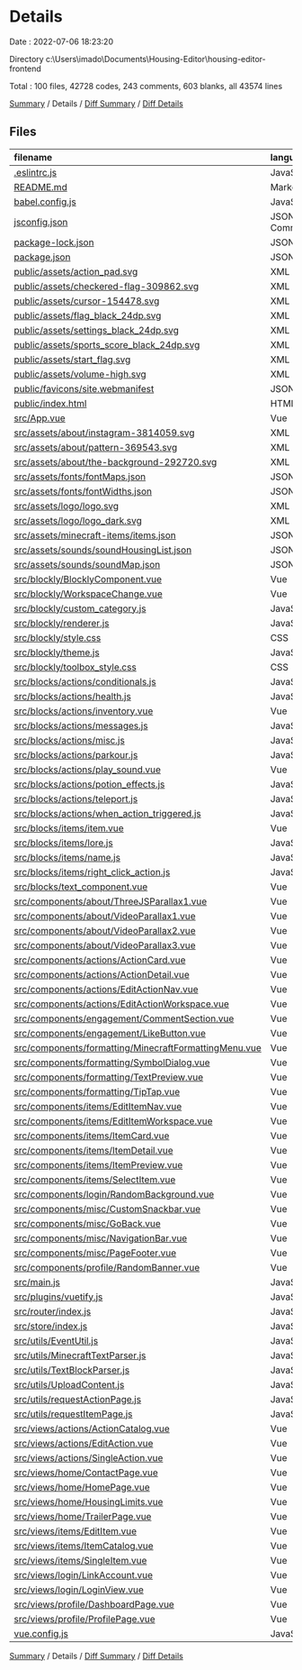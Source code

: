 # Details

Date : 2022-07-06 18:23:20

Directory c:\\Users\\imado\\Documents\\Housing-Editor\\housing-editor-frontend

Total : 100 files,  42728 codes, 243 comments, 603 blanks, all 43574 lines

[Summary](results.md) / Details / [Diff Summary](diff.md) / [Diff Details](diff-details.md)

## Files
| filename | language | code | comment | blank | total |
| :--- | :--- | ---: | ---: | ---: | ---: |
| [.eslintrc.js](/.eslintrc.js) | JavaScript | 18 | 0 | 1 | 19 |
| [README.md](/README.md) | Markdown | 19 | 0 | 6 | 25 |
| [babel.config.js](/babel.config.js) | JavaScript | 5 | 0 | 1 | 6 |
| [jsconfig.json](/jsconfig.json) | JSON with Comments | 8 | 12 | 0 | 20 |
| [package-lock.json](/package-lock.json) | JSON | 33,476 | 0 | 1 | 33,477 |
| [package.json](/package.json) | JSON | 67 | 0 | 1 | 68 |
| [public/assets/action_pad.svg](/public/assets/action_pad.svg) | XML | 66 | 0 | 1 | 67 |
| [public/assets/checkered-flag-309862.svg](/public/assets/checkered-flag-309862.svg) | XML | 4 | 0 | 1 | 5 |
| [public/assets/cursor-154478.svg](/public/assets/cursor-154478.svg) | XML | 7 | 0 | 1 | 8 |
| [public/assets/flag_black_24dp.svg](/public/assets/flag_black_24dp.svg) | XML | 1 | 0 | 0 | 1 |
| [public/assets/settings_black_24dp.svg](/public/assets/settings_black_24dp.svg) | XML | 1 | 0 | 0 | 1 |
| [public/assets/sports_score_black_24dp.svg](/public/assets/sports_score_black_24dp.svg) | XML | 1 | 0 | 0 | 1 |
| [public/assets/start_flag.svg](/public/assets/start_flag.svg) | XML | 1 | 0 | 0 | 1 |
| [public/assets/volume-high.svg](/public/assets/volume-high.svg) | XML | 1 | 0 | 0 | 1 |
| [public/favicons/site.webmanifest](/public/favicons/site.webmanifest) | JSON | 1 | 0 | 0 | 1 |
| [public/index.html](/public/index.html) | HTML | 26 | 2 | 1 | 29 |
| [src/App.vue](/src/App.vue) | Vue | 59 | 0 | 4 | 63 |
| [src/assets/about/instagram-3814059.svg](/src/assets/about/instagram-3814059.svg) | XML | 2 | 0 | 0 | 2 |
| [src/assets/about/pattern-369543.svg](/src/assets/about/pattern-369543.svg) | XML | 140 | 0 | 0 | 140 |
| [src/assets/about/the-background-292720.svg](/src/assets/about/the-background-292720.svg) | XML | 33 | 0 | 1 | 34 |
| [src/assets/fonts/fontMaps.json](/src/assets/fonts/fontMaps.json) | JSON | 8 | 0 | 0 | 8 |
| [src/assets/fonts/fontWidths.json](/src/assets/fonts/fontWidths.json) | JSON | 189 | 0 | 0 | 189 |
| [src/assets/logo/logo.svg](/src/assets/logo/logo.svg) | XML | 19 | 0 | 0 | 19 |
| [src/assets/logo/logo_dark.svg](/src/assets/logo/logo_dark.svg) | XML | 19 | 0 | 0 | 19 |
| [src/assets/minecraft-items/items.json](/src/assets/minecraft-items/items.json) | JSON | 1 | 0 | 0 | 1 |
| [src/assets/sounds/soundHousingList.json](/src/assets/sounds/soundHousingList.json) | JSON | 185 | 0 | 22 | 207 |
| [src/assets/sounds/soundMap.json](/src/assets/sounds/soundMap.json) | JSON | 2,025 | 0 | 0 | 2,025 |
| [src/blockly/BlocklyComponent.vue](/src/blockly/BlocklyComponent.vue) | Vue | 73 | 1 | 7 | 81 |
| [src/blockly/WorkspaceChange.vue](/src/blockly/WorkspaceChange.vue) | Vue | 42 | 7 | 2 | 51 |
| [src/blockly/custom_category.js](/src/blockly/custom_category.js) | JavaScript | 25 | 21 | 4 | 50 |
| [src/blockly/renderer.js](/src/blockly/renderer.js) | JavaScript | 20 | 35 | 9 | 64 |
| [src/blockly/style.css](/src/blockly/style.css) | CSS | 10 | 0 | 2 | 12 |
| [src/blockly/theme.js](/src/blockly/theme.js) | JavaScript | 48 | 0 | 2 | 50 |
| [src/blockly/toolbox_style.css](/src/blockly/toolbox_style.css) | CSS | 37 | 2 | 8 | 47 |
| [src/blocks/actions/conditionals.js](/src/blocks/actions/conditionals.js) | JavaScript | 354 | 34 | 52 | 440 |
| [src/blocks/actions/health.js](/src/blocks/actions/health.js) | JavaScript | 60 | 0 | 18 | 78 |
| [src/blocks/actions/inventory.vue](/src/blocks/actions/inventory.vue) | Vue | 125 | 4 | 7 | 136 |
| [src/blocks/actions/messages.js](/src/blocks/actions/messages.js) | JavaScript | 59 | 0 | 8 | 67 |
| [src/blocks/actions/misc.js](/src/blocks/actions/misc.js) | JavaScript | 93 | 0 | 10 | 103 |
| [src/blocks/actions/parkour.js](/src/blocks/actions/parkour.js) | JavaScript | 25 | 0 | 6 | 31 |
| [src/blocks/actions/play_sound.vue](/src/blocks/actions/play_sound.vue) | Vue | 89 | 0 | 7 | 96 |
| [src/blocks/actions/potion_effects.js](/src/blocks/actions/potion_effects.js) | JavaScript | 62 | 0 | 4 | 66 |
| [src/blocks/actions/teleport.js](/src/blocks/actions/teleport.js) | JavaScript | 76 | 0 | 12 | 88 |
| [src/blocks/actions/when_action_triggered.js](/src/blocks/actions/when_action_triggered.js) | JavaScript | 15 | 1 | 1 | 17 |
| [src/blocks/items/item.vue](/src/blocks/items/item.vue) | Vue | 65 | 4 | 9 | 78 |
| [src/blocks/items/lore.js](/src/blocks/items/lore.js) | JavaScript | 14 | 0 | 3 | 17 |
| [src/blocks/items/name.js](/src/blocks/items/name.js) | JavaScript | 14 | 0 | 3 | 17 |
| [src/blocks/items/right_click_action.js](/src/blocks/items/right_click_action.js) | JavaScript | 14 | 1 | 1 | 16 |
| [src/blocks/text_component.vue](/src/blocks/text_component.vue) | Vue | 138 | 20 | 13 | 171 |
| [src/components/about/ThreeJSParallax1.vue](/src/components/about/ThreeJSParallax1.vue) | Vue | 61 | 0 | 10 | 71 |
| [src/components/about/VideoParallax1.vue](/src/components/about/VideoParallax1.vue) | Vue | 32 | 0 | 2 | 34 |
| [src/components/about/VideoParallax2.vue](/src/components/about/VideoParallax2.vue) | Vue | 32 | 0 | 2 | 34 |
| [src/components/about/VideoParallax3.vue](/src/components/about/VideoParallax3.vue) | Vue | 32 | 0 | 2 | 34 |
| [src/components/actions/ActionCard.vue](/src/components/actions/ActionCard.vue) | Vue | 167 | 0 | 12 | 179 |
| [src/components/actions/ActionDetail.vue](/src/components/actions/ActionDetail.vue) | Vue | 161 | 2 | 13 | 176 |
| [src/components/actions/EditActionNav.vue](/src/components/actions/EditActionNav.vue) | Vue | 87 | 3 | 3 | 93 |
| [src/components/actions/EditActionWorkspace.vue](/src/components/actions/EditActionWorkspace.vue) | Vue | 128 | 6 | 9 | 143 |
| [src/components/engagement/CommentSection.vue](/src/components/engagement/CommentSection.vue) | Vue | 78 | 2 | 6 | 86 |
| [src/components/engagement/LikeButton.vue](/src/components/engagement/LikeButton.vue) | Vue | 81 | 3 | 5 | 89 |
| [src/components/formatting/MinecraftFormattingMenu.vue](/src/components/formatting/MinecraftFormattingMenu.vue) | Vue | 206 | 3 | 10 | 219 |
| [src/components/formatting/SymbolDialog.vue](/src/components/formatting/SymbolDialog.vue) | Vue | 67 | 0 | 3 | 70 |
| [src/components/formatting/TextPreview.vue](/src/components/formatting/TextPreview.vue) | Vue | 81 | 2 | 4 | 87 |
| [src/components/formatting/TipTap.vue](/src/components/formatting/TipTap.vue) | Vue | 429 | 8 | 68 | 505 |
| [src/components/items/EditItemNav.vue](/src/components/items/EditItemNav.vue) | Vue | 60 | 2 | 4 | 66 |
| [src/components/items/EditItemWorkspace.vue](/src/components/items/EditItemWorkspace.vue) | Vue | 176 | 2 | 11 | 189 |
| [src/components/items/ItemCard.vue](/src/components/items/ItemCard.vue) | Vue | 159 | 4 | 12 | 175 |
| [src/components/items/ItemDetail.vue](/src/components/items/ItemDetail.vue) | Vue | 166 | 2 | 13 | 181 |
| [src/components/items/ItemPreview.vue](/src/components/items/ItemPreview.vue) | Vue | 102 | 1 | 4 | 107 |
| [src/components/items/SelectItem.vue](/src/components/items/SelectItem.vue) | Vue | 43 | 0 | 2 | 45 |
| [src/components/login/RandomBackground.vue](/src/components/login/RandomBackground.vue) | Vue | 21 | 0 | 2 | 23 |
| [src/components/misc/CustomSnackbar.vue](/src/components/misc/CustomSnackbar.vue) | Vue | 63 | 0 | 4 | 67 |
| [src/components/misc/GoBack.vue](/src/components/misc/GoBack.vue) | Vue | 14 | 0 | 1 | 15 |
| [src/components/misc/NavigationBar.vue](/src/components/misc/NavigationBar.vue) | Vue | 101 | 6 | 8 | 115 |
| [src/components/misc/PageFooter.vue](/src/components/misc/PageFooter.vue) | Vue | 50 | 2 | 1 | 53 |
| [src/components/profile/RandomBanner.vue](/src/components/profile/RandomBanner.vue) | Vue | 18 | 0 | 2 | 20 |
| [src/main.js](/src/main.js) | JavaScript | 30 | 1 | 7 | 38 |
| [src/plugins/vuetify.js](/src/plugins/vuetify.js) | JavaScript | 31 | 0 | 3 | 34 |
| [src/router/index.js](/src/router/index.js) | JavaScript | 104 | 0 | 5 | 109 |
| [src/store/index.js](/src/store/index.js) | JavaScript | 15 | 0 | 3 | 18 |
| [src/utils/EventUtil.js](/src/utils/EventUtil.js) | JavaScript | 170 | 0 | 22 | 192 |
| [src/utils/MinecraftTextParser.js](/src/utils/MinecraftTextParser.js) | JavaScript | 98 | 1 | 9 | 108 |
| [src/utils/TextBlockParser.js](/src/utils/TextBlockParser.js) | JavaScript | 5 | 0 | 0 | 5 |
| [src/utils/UploadContent.js](/src/utils/UploadContent.js) | JavaScript | 71 | 34 | 15 | 120 |
| [src/utils/requestActionPage.js](/src/utils/requestActionPage.js) | JavaScript | 14 | 0 | 1 | 15 |
| [src/utils/requestItemPage.js](/src/utils/requestItemPage.js) | JavaScript | 14 | 0 | 1 | 15 |
| [src/views/actions/ActionCatalog.vue](/src/views/actions/ActionCatalog.vue) | Vue | 86 | 0 | 3 | 89 |
| [src/views/actions/EditAction.vue](/src/views/actions/EditAction.vue) | Vue | 86 | 0 | 4 | 90 |
| [src/views/actions/SingleAction.vue](/src/views/actions/SingleAction.vue) | Vue | 57 | 0 | 3 | 60 |
| [src/views/home/ContactPage.vue](/src/views/home/ContactPage.vue) | Vue | 43 | 0 | 5 | 48 |
| [src/views/home/HomePage.vue](/src/views/home/HomePage.vue) | Vue | 90 | 0 | 3 | 93 |
| [src/views/home/HousingLimits.vue](/src/views/home/HousingLimits.vue) | Vue | 183 | 0 | 5 | 188 |
| [src/views/home/TrailerPage.vue](/src/views/home/TrailerPage.vue) | Vue | 295 | 10 | 23 | 328 |
| [src/views/items/EditItem.vue](/src/views/items/EditItem.vue) | Vue | 86 | 0 | 4 | 90 |
| [src/views/items/ItemCatalog.vue](/src/views/items/ItemCatalog.vue) | Vue | 83 | 0 | 3 | 86 |
| [src/views/items/SingleItem.vue](/src/views/items/SingleItem.vue) | Vue | 58 | 0 | 3 | 61 |
| [src/views/login/LinkAccount.vue](/src/views/login/LinkAccount.vue) | Vue | 118 | 0 | 10 | 128 |
| [src/views/login/LoginView.vue](/src/views/login/LoginView.vue) | Vue | 81 | 1 | 6 | 88 |
| [src/views/profile/DashboardPage.vue](/src/views/profile/DashboardPage.vue) | Vue | 244 | 2 | 13 | 259 |
| [src/views/profile/ProfilePage.vue](/src/views/profile/ProfilePage.vue) | Vue | 202 | 2 | 9 | 213 |
| [vue.config.js](/vue.config.js) | JavaScript | 9 | 0 | 1 | 10 |

[Summary](results.md) / Details / [Diff Summary](diff.md) / [Diff Details](diff-details.md)